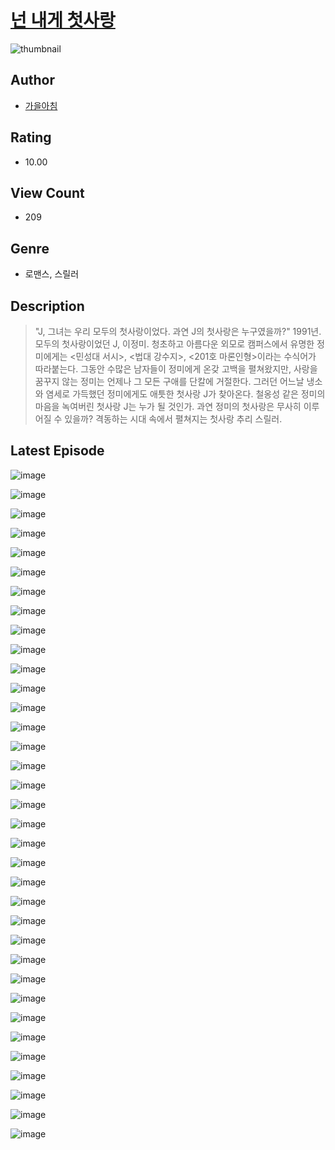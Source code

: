 # [넌 내게 첫사랑](https://comic.naver.com/challenge/list?titleId=810131)
![thumbnail](https://image-comic.pstatic.net/user_contents_data/challenge_comic/2023/05/23/350265/upload_3978702002718913377_480x623.jpeg)

## Author
- [가을아침](https://comic.naver.com/artistTitle?id=350265)

## Rating
- 10.00

## View Count
- 209

## Genre
- 로맨스, 스릴러

## Description
> "J, 그녀는 우리 모두의 첫사랑이었다. 과연 J의 첫사랑은 누구였을까?" 1991년. 모두의 첫사랑이었던 J, 이정미. 청초하고 아름다운 외모로 캠퍼스에서 유명한 정미에게는 <민성대 서시>, <법대 강수지>, <201호 마론인형>이라는 수식어가 따라붙는다. 그동안 수많은 남자들이 정미에게 온갖 고백을 펼쳐왔지만, 사랑을 꿈꾸지 않는 정미는 언제나 그 모든 구애를 단칼에 거절한다. 그러던 어느날 냉소와 염세로 가득했던 정미에게도 애틋한 첫사랑 J가 찾아온다. 철옹성 같은 정미의 마음을 녹여버린 첫사랑 J는 누가 될 것인가. 과연 정미의 첫사랑은 무사히 이루어질 수 있을까? 격동하는 시대 속에서 펼쳐지는 첫사랑 추리 스릴러.


## Latest Episode
![image](https://image-comic.pstatic.net/user_contents_data/challenge_comic/2023/05/23/350265/upload_3919647233979856951.jpeg)

![image](https://image-comic.pstatic.net/user_contents_data/challenge_comic/2023/05/23/350265/upload_7366027737144976994.jpeg)

![image](https://image-comic.pstatic.net/user_contents_data/challenge_comic/2023/05/23/350265/upload_7004284018576352609.jpeg)

![image](https://image-comic.pstatic.net/user_contents_data/challenge_comic/2023/05/23/350265/upload_7220172031474087525.jpeg)

![image](https://image-comic.pstatic.net/user_contents_data/challenge_comic/2023/05/23/350265/upload_3618977897327702066.jpeg)

![image](https://image-comic.pstatic.net/user_contents_data/challenge_comic/2023/05/23/350265/upload_4049923766059480629.jpeg)

![image](https://image-comic.pstatic.net/user_contents_data/challenge_comic/2023/05/23/350265/upload_7004277408692068915.jpeg)

![image](https://image-comic.pstatic.net/user_contents_data/challenge_comic/2023/05/23/350265/upload_7075772047673341496.jpeg)

![image](https://image-comic.pstatic.net/user_contents_data/challenge_comic/2023/05/23/350265/upload_4135770525171540534.jpeg)

![image](https://image-comic.pstatic.net/user_contents_data/challenge_comic/2023/05/23/350265/upload_3545004923935994211.jpeg)

![image](https://image-comic.pstatic.net/user_contents_data/challenge_comic/2023/05/23/350265/upload_7365411130940154421.jpeg)

![image](https://image-comic.pstatic.net/user_contents_data/challenge_comic/2023/05/23/350265/upload_3688786969400521270.jpeg)

![image](https://image-comic.pstatic.net/user_contents_data/challenge_comic/2023/05/23/350265/upload_3473176036909592628.jpeg)

![image](https://image-comic.pstatic.net/user_contents_data/challenge_comic/2023/05/23/350265/upload_3617290323089383987.jpeg)

![image](https://image-comic.pstatic.net/user_contents_data/challenge_comic/2023/05/23/350265/upload_7221300142550442295.jpeg)

![image](https://image-comic.pstatic.net/user_contents_data/challenge_comic/2023/05/23/350265/upload_3990805422389016421.jpeg)

![image](https://image-comic.pstatic.net/user_contents_data/challenge_comic/2023/05/23/350265/upload_7306302274855317604.jpeg)

![image](https://image-comic.pstatic.net/user_contents_data/challenge_comic/2023/05/23/350265/upload_4122593986478629175.jpeg)

![image](https://image-comic.pstatic.net/user_contents_data/challenge_comic/2023/05/23/350265/upload_3761974869276975714.jpeg)

![image](https://image-comic.pstatic.net/user_contents_data/challenge_comic/2023/05/23/350265/upload_7149573502334744120.jpeg)

![image](https://image-comic.pstatic.net/user_contents_data/challenge_comic/2023/05/23/350265/upload_7366025752920548965.jpeg)

![image](https://image-comic.pstatic.net/user_contents_data/challenge_comic/2023/05/23/350265/upload_3775479264296122465.jpeg)

![image](https://image-comic.pstatic.net/user_contents_data/challenge_comic/2023/05/23/350265/upload_7364622758803092790.jpeg)

![image](https://image-comic.pstatic.net/user_contents_data/challenge_comic/2023/05/23/350265/upload_3691044468605270325.jpeg)

![image](https://image-comic.pstatic.net/user_contents_data/challenge_comic/2023/05/23/350265/upload_7148955773462524983.jpeg)

![image](https://image-comic.pstatic.net/user_contents_data/challenge_comic/2023/05/23/350265/upload_7219944418980553520.jpeg)

![image](https://image-comic.pstatic.net/user_contents_data/challenge_comic/2023/05/23/350265/upload_3486686844394943025.jpeg)

![image](https://image-comic.pstatic.net/user_contents_data/challenge_comic/2023/05/23/350265/upload_7075773370475832368.jpeg)

![image](https://image-comic.pstatic.net/user_contents_data/challenge_comic/2023/05/23/350265/upload_3616502863135650401.jpeg)

![image](https://image-comic.pstatic.net/user_contents_data/challenge_comic/2023/05/23/350265/upload_4134920404357047651.jpeg)

![image](https://image-comic.pstatic.net/user_contents_data/challenge_comic/2023/05/23/350265/upload_3978198224482677813.jpeg)

![image](https://image-comic.pstatic.net/user_contents_data/challenge_comic/2023/05/23/350265/upload_7366029034996904038.jpeg)

![image](https://image-comic.pstatic.net/user_contents_data/challenge_comic/2023/05/23/350265/upload_3846414072194281784.jpeg)

![image](https://image-comic.pstatic.net/user_contents_data/challenge_comic/2023/05/23/350265/upload_7076388002556490547.jpeg)

![image](https://image-comic.pstatic.net/user_contents_data/challenge_comic/2023/05/23/350265/upload_3546973049732555059.jpeg)
